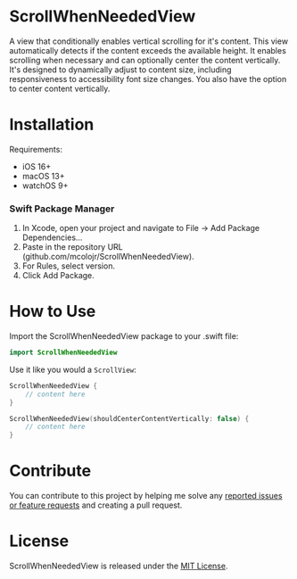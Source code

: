# ScrollWhenNeededView
A view that conditionally enables vertical scrolling for it's content.  This view automatically detects if the content exceeds the available height. It enables scrolling when necessary and can optionally center the content vertically. It's designed to dynamically adjust to content size, including responsiveness to accessibility font size changes. You also have the option to center content vertically.

# Installation
Requirements:

- iOS 16+
- macOS 13+
- watchOS 9+

### Swift Package Manager
1. In Xcode, open your project and navigate to File → Add Package Dependencies...
2. Paste in the repository URL (github.com/mcolojr/ScrollWhenNeededView).
3. For Rules, select version.
4. Click Add Package.

# How to Use
Import the ScrollWhenNeededView package to your .swift file:
```swift
import ScrollWhenNeededView
```

Use it like you would a `ScrollView`:
```swift
ScrollWhenNeededView {
    // content here
}

ScrollWhenNeededView(shouldCenterContentVertically: false) {
    // content here
}
```

# Contribute
You can contribute to this project by helping me solve any [reported issues or feature requests](https://github.com/mcolojr/ScrollWhenNeededView/issues) and creating a pull request.

# License
ScrollWhenNeededView is released under the [MIT License](https://github.com/mcolojr/ScrollWhenNeededView/blob/main/LICENSE).

